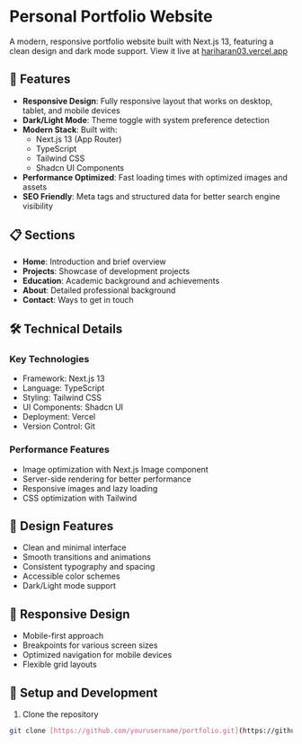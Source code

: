 # Personal Portfolio Website

A modern, responsive portfolio website built with Next.js 13, featuring a clean design and dark mode support. View it live at [hariharan03.vercel.app](https://hariharan03.vercel.app/)

## 🚀 Features

- **Responsive Design**: Fully responsive layout that works on desktop, tablet, and mobile devices
- **Dark/Light Mode**: Theme toggle with system preference detection
- **Modern Stack**: Built with:
  - Next.js 13 (App Router)
  - TypeScript
  - Tailwind CSS
  - Shadcn UI Components
- **Performance Optimized**: Fast loading times with optimized images and assets
- **SEO Friendly**: Meta tags and structured data for better search engine visibility

## 📋 Sections

- **Home**: Introduction and brief overview
- **Projects**: Showcase of development projects
- **Education**: Academic background and achievements
- **About**: Detailed professional background
- **Contact**: Ways to get in touch

## 🛠️ Technical Details

### Key Technologies

- Framework: Next.js 13
- Language: TypeScript
- Styling: Tailwind CSS
- UI Components: Shadcn UI
- Deployment: Vercel
- Version Control: Git

### Performance Features

- Image optimization with Next.js Image component
- Server-side rendering for better performance
- Responsive images and lazy loading
- CSS optimization with Tailwind

## 🎨 Design Features

- Clean and minimal interface
- Smooth transitions and animations
- Consistent typography and spacing
- Accessible color schemes
- Dark/Light mode support

## 📱 Responsive Design

- Mobile-first approach
- Breakpoints for various screen sizes
- Optimized navigation for mobile devices
- Flexible grid layouts

## 🔧 Setup and Development

1. Clone the repository
```bash
git clone [https://github.com/yourusername/portfolio.git](https://github.com/hariharan138/Hariharan-portfolio.git)
